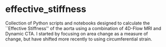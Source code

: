 # effective_stiffness

Collection of Python scripts and notebooks designed to calculate the ``Effective Stiffness'' of the aorta using a combination of 4D-Flow MRI and Dynamic CTA. I started by focusing on area change as a measure of change, but have shifted more recently to using circumferential strain.
